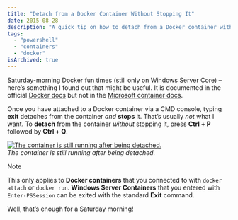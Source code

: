 ```yaml
---
title: "Detach from a Docker Container Without Stopping It"
date: 2015-08-28
description: "A quick tip on how to detach from a Docker container without stopping it."
tags:
  - "powershell"
  - "containers"
  - "docker"
isArchived: true
---
```


Saturday-morning Docker fun times (still only on Windows Server Core) – here’s something I found out that might be useful. It is documented in the official [Docker docs](https://docs.docker.com/articles/basics/) but not in the [Microsoft container docs](https://msdn.microsoft.com/en-us/virtualization/windowscontainers/quick_start/manage_docker).

Once you have attached to a Docker container via a CMD console, typing **exit** detaches from the container *and* **stops** it. That’s usually *not* what I want. To **detach** from the container *without* stopping it, press **Ctrl + P** followed by **Ctrl + Q**.

[![The container is still running after being detached.](/assets/images/screenshots/ss_docker_detatchedbutrunningcontainer.png)](/assets/images/screenshots/ss_docker_detatchedbutrunningcontainer.png)  
*The container is still running after being detached.*

> [!NOTE]
> This only applies to **Docker containers** that you connected to with `docker attach` or `docker run`. **Windows Server Containers** that you entered with `Enter-PSSession` can be exited with the standard **Exit** command.

Well, that’s enough for a Saturday morning!
